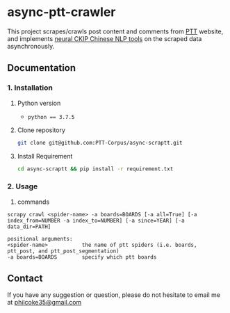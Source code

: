 # **async-ptt-crawler**

This project scrapes/crawls post content and comments from [PTT](https://term.ptt.cc/) website, and implements [neural CKIP Chinese NLP tools](https://github.com/ckiplab/ckip-transformers) on the scraped data asynchronously.

## **Documentation**
### 1. Installation

1. Python version
   * `python == 3.7.5`

2. Clone repository

    ```bash
    git clone git@github.com:PTT-Corpus/async-scraptt.git
    ```

3. Install Requirement
    ```bash
    cd async-scraptt && pip install -r requirement.txt      
    ```

### 2. Usage

1. commands
```
scrapy crawl <spider-name> -a boards=BOARDS [-a all=True] [-a index_from=NUMBER -a index_to=NUMBER] [-a since=YEAR] [-a data_dir=PATH]

positional arguments:
<spider-name>           the name of ptt spiders (i.e. boards, ptt_post, and ptt_post_segmentation)
-a boards=BOARDS        specify which ptt boards
```

## Contact
If you have any suggestion or question, please do not hesitate to email me at philcoke35@gmail.com